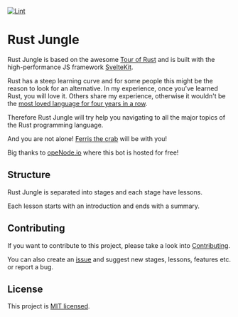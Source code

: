 [![Lint](https://github.com/Zerotask/rust-jungle/actions/workflows/lint.yml/badge.svg?branch=main)](https://github.com/Zerotask/rust-jungle/actions/workflows/lint.yml)

# Rust Jungle

Rust Jungle is based on the awesome [Tour of Rust](https://github.com/richardanaya/tour_of_rust)
and is built with the high-performance JS framework [SvelteKit](https://github.com/sveltejs/kit).

Rust has a steep learning curve and for some people this might be the reason to look for an alternative.
In my experience, once you've learned Rust, you will love it. Others share my experience, otherwise
it wouldn't be the [most loved language for four years in a row](https://stackoverflow.blog/2020/01/20/what-is-rust-and-why-is-it-so-popular/).

Therefore Rust Jungle will try help you navigating to all the major topics of the Rust programming language.

And you are not alone! [Ferris the crab](https://www.rustacean.net/) will be with you!


Big thanks to [opeNode.io](https://www.openode.io/) where this bot is hosted for free!

## Structure

Rust Jungle is separated into stages and each stage have lessons.

Each lesson starts with an introduction and ends with a summary.

## Contributing

If you want to contribute to this project, please take a look into [Contributing](./CONTRIBUTING.md).

You can also create an [issue](https://github.com/Zerotask/vscode-rust-extension-pack/issues/new) and suggest
new stages, lessons, features etc. or report a bug.

## License

This project is [MIT licensed](https://github.com/Zerotask/rust-jungle/blob/main/LICENSE).
